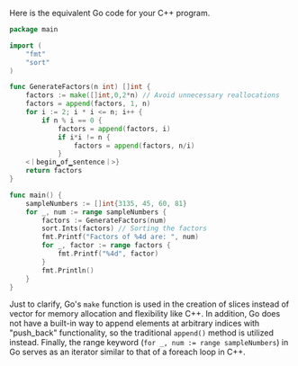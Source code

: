 Here is the equivalent Go code for your C++ program. 
```go
package main

import (
	"fmt"
	"sort"
)

func GenerateFactors(n int) []int {
	factors := make([]int,0,2*n) // Avoid unnecessary reallocations
	factors = append(factors, 1, n)
	for i := 2; i * i <= n; i++ {
		if n % i == 0 {
			factors = append(factors, i)
			if i*i != n {
				factors = append(factors, n/i)
			}
	<｜begin▁of▁sentence｜>}
	return factors
}

func main() {
	sampleNumbers := []int{3135, 45, 60, 81}
	for _, num := range sampleNumbers {
		factors := GenerateFactors(num)
		sort.Ints(factors) // Sorting the factors
		fmt.Printf("Factors of %4d are: ", num)
		for _, factor := range factors {
			fmt.Printf("%4d", factor)
		}
		fmt.Println()
	}
}
``` 
Just to clarify, Go's `make` function is used in the creation of slices instead of vector for memory allocation and flexibility like C++. In addition, Go does not have a built-in way to append elements at arbitrary indices with "push_back" functionality, so the traditional `append()` method is utilized instead. Finally, the range keyword (`for _, num := range sampleNumbers`) in Go serves as an iterator similar to that of a foreach loop in C++.

